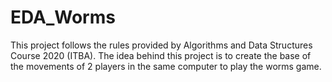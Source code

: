# EDA_Worms
This project follows the rules provided by Algorithms and Data Structures Course 2020 (ITBA). The idea behind this project is to create the base of the movements of 2 players in the same computer to play the worms game.
